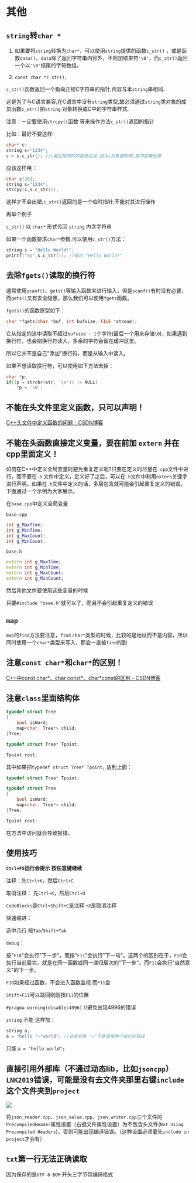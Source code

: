 # 其他

## `string`转`char *`

1. 如果要将`string`转换为`char*`，可以使用`string`提供的函数`c_str()` ，或是函数`data()`，`data`除了返回字符串内容外，不附加结束符`'\0'`，而`c_str()`返回一个以`'\0'`结尾的字符数组。

2. `const char *c_str();`

`c_str()`函数返回一个指向正规C字符串的指针,内容与本`string`串相同.

这是为了与C语言兼容,在C语言中没有`string`类型,故必须通过`string`类对象的成员函数`c_str()`把`string` 对象转换成C中的字符串样式.

注意：一定要使用`strcpy()`函数 等来操作方法`c_str()`返回的指针

比如：最好不要这样:

```cpp
char* c;
string s="1234";
c = s.c_str(); //c最后指向的内容是垃圾,因为s对象被析构,其内容被处理
```

应该这样用：

```cpp
char c[20];
string s="1234";
strcpy(c,s.c_str());
```

这样才不会出错,`c_str()`返回的是一个临时指针,不能对其进行操作

再举个例子

`c_str()` 以 `char*` 形式传回 `string` 内含字符串

如果一个函数要求`char*`参数,可以使用`c_str()`方法：

```cpp
string s = "Hello World!";
printf("%s",s.c_str()); //输出 "Hello World!"
```

## 去除`fgets()`读取的换行符

通常使用`scanf()`、`gets()`等输入函数来进行输入，但是`scanf()`有时没有必要，而`gets()`又有安全隐患，那么我们可以使用`fgets`函数。

`fgets()`的函数原型如下：

```cpp
char *fgets(char *buf, int bufsize, FILE *stream);
```

它从指定的流中读取不超过`bufsize - 1`个字符(最后一个用来存储`\0`)，如果遇到换行符，也会把换行符读入，多余的字符会留在缓冲区里。

所以它并不是自己"添加"换行符，而是从输入中读入。

如果不想读取换行符，可以使用如下方法去掉：

```cpp
char *p;
if((p = strchr(str, '\n')) != NULL)
    *p = '\0';
```

## 不能在头文件里定义函数，只可以声明！

[C++头文件中定义函数的问题 - CSDN博客](https://blog.csdn.net/trap94/article/details/50602090)

## 不能在头函数直接定义变量，要在前加 `extern` 并在cpp里面定义！

如何在C++中定义全局变量时避免重复定义呢?只要在定义时尽量在`.cpp`文件中进行，而不要在`.h` 文件中定义，定义好了之后，可以在`.h`文件中利用`extern`关键字进行声明。如果在`.h`文件中定义的话，多层包含就可能会引起重复定义的错误。下面通过一个示例为大家展示。

在`base.cpp`中定义全局变量

`base.cpp`

```cpp
int g_MaxTime;
int g_MinTime;
int g_MaxCount;
int g_MinCount;
```

`base.h`

```cpp
extern int g_MaxTime;
extern int g_MinTime;
extern int g_MaxCount;
extern int g_MinCount;
```

然后其他文件要使用这些变量的时候

只要`#include "base.h"`就可以了，而且不会引起重复定义的错误

## `map`

`map`的`find`方法要注意，`find` `char*`类型的时候，比较的是地址而不是内容，所以同时使用一个`char*`类型来写入，那会一直被`find`的到

## 注意`const char*`和`char*`的区别！

[C++中const char*、char const*、char*const的区别 - CSDN博客](https://blog.csdn.net/silentob/article/details/76994618)

## 注意`class`里面结构体

```cpp
typedef struct Tree
{
    bool isWord;
    map<char, Tree*> child;
}Tree;

typedef struct Tree* Tpoint;

Tpoint root;
```

其中如果把`typedef struct Tree* Tpoint;` 放到上面：

```cpp
typedef struct Tree* Tpoint;

typedef struct Tree
{
    bool isWord;
    map<char, Tree*> child;
}Tree;

Tpoint root;
```

在方法中访问就会导致报错。

## 使用技巧

**`Ctrl+F5`运行会提示 按任意键继续**

注释：先`Ctrl+K`，然后`Ctrl+C`

取消注释： 先`Ctrl+K`，然后`Ctrl+U`

`CodeBlocks`是`Ctrl+Shift+C`是注释 `+X`是取消注释

快速缩进：

选中几行 按`Tab`/`Shift+Tab`

`debug`：

按"`F10`"会执行"下一步"。而按"`F11`"会执行"下一句"。这两个的区别在于，`F10`会执行当前层次，就是在同一函数或同一递归层次的"下一步"。而`F11`会执行"自然意义"的下一步。

`F10`如果经过函数，不会进入函数监视 而`F11`会

`Shift+F11`可以跳回刚刚按`F11`的位置

`#pragma warning(disable:4996)` //避免出现4996的错误

`string` 不能 这样加：

```cpp
string a;
a = "hello "+"world"; //这样会报 "+"不能连接两个指针的错误
```

只能 `a = "hello world";`

## 直接引用外部库（不通过动态lib，比如`jsoncpp`）`LNK2019`错误，可能是没有去文件夹那里右键`include`这个文件夹到`project`

![](../attachments/fe23f359a26b0d080e10bc837a69b927.png)

将`json_reader.cpp`、`json_value.cpp`、`json_writer.cpp`三个文件的`PrecompiledHeader`属性设置（右键文件属性设置）为不包含头文件(`Not Using Precompiled Headers`)，否则可能出现编译错误。（这种设置必须要先`include in project`才会有）

## `txt`第一行无法正确读取

因为保存的是`UTF-8-BOM` 开头三字节带编码格式 